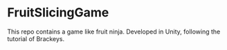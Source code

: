 # FruitSlicingGame
This repo contains a game like fruit ninja. Developed in Unity, following the tutorial of Brackeys.
